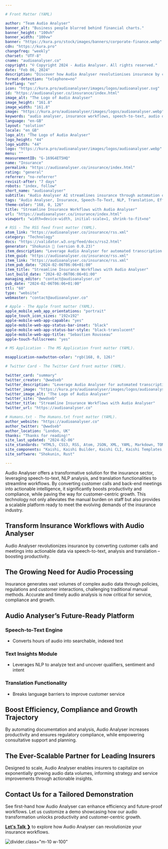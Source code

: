 ```yaml
---

# Front Matter (YAML)

author: "Team Audio Analyser"
banner_alt: "Business people blurred behind financial charts."
banner_height: "100vh"
banner_width: "100vw"
banner: "https://kura.pro/stock/images/banners/corporate-finance.webp"
cdn: "https://kura.pro"
changefreq: "weekly"
charset: "UTF-8"
cname: "audioanalyser.co"
copyright: "© Copyright 2024 - Audio Analyser. All rights reserved."
date: "Feb 06, 2024"
description: "Discover how Audio Analyser revolutionises insurance by converting audio to text, offering in-depth analysis and translation, thereby boosting efficiency."
format-detection: "telephone=no"
hreflang: "en"
icon: "https://kura.pro/audioanalyser/images/logos/audioanalyser.svg"
id: "https://audioanalyser.co/insurance/index.html"
image_alt: "The Logo of Audio Analyser"
image_height: "161.8"
image_width: "161.8"
image: "https://kura.pro/audioanalyser/images/logos/audioanalyser.webp"
keywords: "audio analyser, insurance workflows, speech-to-text, audio data processing, customer service, compliance, productivity, NLP analysis, insurance technology, translation functionality"
language: "en-GB"
layout: "solution"
locale: "en_GB"
logo_alt: "The Logo of Audio Analyser"
logo_height: "44"
logo_width: "44"
logo: "https://kura.pro/audioanalyser/images/logos/audioanalyser.webp"
menu: ""
measurementID: "G-169G4ET5HQ"
name: "Insurance"
permalink: "https://audioanalyser.co/insurance/index.html"
rating: "general"
referrer: "no-referrer"
revisit-after: "7 days"
robots: "index, follow"
short_name: "audioanalyser"
subtitle: "Audio Analyser AI streamlines insurance through automation of speech-to-text and analysis for productivity."
tags: "Audio Analyser, Insurance, Speech-To-Text, NLP, Translation, Efficiency, Compliance, Productivity, Technology, Customer Service"
theme-color: "168, 0, 126"
title: "Streamline Insurance Workflows with Audio Analyser"
url: "https://audioanalyser.co/insurance/index.html"
viewport: "width=device-width, initial-scale=1, shrink-to-fit=no"

# RSS - The RSS feed front matter (YAML).
atom_link: "https://audioanalyser.co/insurance/rss.xml"
category: "Technology"
docs: "https://validator.w3.org/feed/docs/rss2.html"
generator: "Shokunin 🦀 (version 0.0.23)"
item_description: "Leverage Audio Analyser for automated transcription & analysis in accounting. Maximize efficiency and financial visibility as you scale"
item_guid: "https://audioanalyser.co/insurance/rss.xml"
item_link: "https://audioanalyser.co/insurance/rss.xml"
item_pub_date: "2024-02-06T06:06+01:00"
item_title: "Streamline Insurance Workflows with Audio Analyser"
last_build_date: "2024-02-06T06:06+01:00"
managing_editor: "contact@audioanalyser.co"
pub_date: "2024-02-06T06:06+01:00"
ttl: "60"
type: "website"
webmaster: "contact@audioanalyser.co"

# Apple - The Apple front matter (YAML).
apple_mobile_web_app_orientations: "portrait"
apple_touch_icon_sizes: "192x192"
apple-mobile-web-app-capable: "yes"
apple-mobile-web-app-status-bar-inset: "black"
apple-mobile-web-app-status-bar-style: "black-translucent"
apple-mobile-web-app-title: "Sebastien Rousseau"
apple-touch-fullscreen: "yes"

# MS Application - The MS Application front matter (YAML).

msapplication-navbutton-color: "rgb(168, 0, 126)"

# Twitter Card - The Twitter Card front matter (YAML).

twitter_card: "summary"
twitter_creator: "@wwdseb"
twitter_description: "Leverage Audio Analyser for automated transcription & analysis in accounting. Maximize efficiency and financial visibility as you scale"
twitter_image: "https://kura.pro/audioanalyser/images/logos/audioanalyser.webp"
twitter_image_alt: "The Logo of Audio Analyser"
twitter_site: "@wwdseb"
twitter_title: "Streamline Insurance Workflows with Audio Analyser"
twitter_url: "https://audioanalyser.co"

# Humans.txt - The Humans.txt front matter (YAML).
author_website: "https://audioanalyser.co"
author_twitter: "@wwdseb"
author_location: "London, UK"
thanks: "Thanks for reading!"
site_last_updated: "2024-02-06"
site_standards: "HTML5, CSS3, RSS, Atom, JSON, XML, YAML, Markdown, TOML"
site_components: "Kaishi, Kaishi Builder, Kaishi CLI, Kaishi Templates, Kaishi Themes"
site_software: "Shokunin, Rust"

---
```


Audio Analyser offers a transformative solution for the insurance sector, leveraging speech-to-text, NLP analysis, and translation functionalities to streamline workflows. By converting customer calls and back-end meetings into actionable intelligence, it significantly boosts productivity and compliance, while paving the way for customer-centric growth. This technology not only alleviates the manual burden on staff but also provides a scalable platform ready to meet the evolving demands of the insurance industry.

## Transform Insurance Workflows with Audio Analyser

Audio Analyser revolutionizes insurance by converting customer calls and meetings into actionable data via speech-to-text, analysis and translation – boosting productivity.

## The Growing Need for Audio Processing

Insurance generates vast volumes of complex audio data through policies, regulations and customer interactions, challenging traditional manual methods. Accurate and timely audio analysis is now critical for service, compliance and growth.

## Audio Analyser’s Future-Ready Platform

### Speech-to-Text Engine

- Converts hours of audio into searchable, indexed text

### Text Insights Module

- Leverages NLP to analyze text and uncover qualifiers, sentiment and intent

### Translation Functionality

- Breaks language barriers to improve customer service

## Boost Efficiency, Compliance and Growth Trajectory

By automating documentation and analysis, Audio Analyser increases productivity and ensures regulatory compliance, while empowering consultative support and planning.

## The Ever-Scalable Partner for Leading Insurers

Designed to scale, Audio Analyser enables insurers to capitalize on exponentially growing audio data volumes, informing strategy and service improvements through actionable insights.

## Contact Us for a Tailored Demonstration

See first-hand how Audio Analyser can enhance efficiency and future-proof workflows. Let us customize a demo showcasing how our audio transformation unlocks productivity and customer-centric growth.

[**Let's Talk ❯**](/contact/index.html) to explore how Audio Analyser can revolutionize your insurance workflows.

![divider][divider].class=\"m-10 w-100\"

[divider]: https://kura.pro/common/images/elements/divider.svg "Divider"
